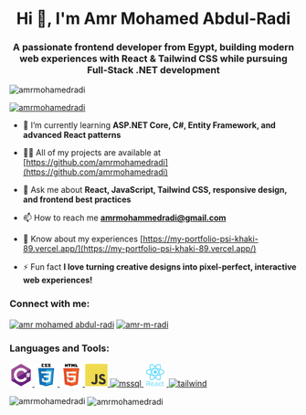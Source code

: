 <h1 align="center">Hi 👋, I'm Amr Mohamed Abdul-Radi</h1>
<h3 align="center">A passionate frontend developer from Egypt, building modern web experiences with React & Tailwind CSS while pursuing Full-Stack .NET development</h3>

<p align="left"> <img src="https://komarev.com/ghpvc/?username=amrmohamedradi&label=Profile%20views&color=0e75b6&style=flat" alt="amrmohamedradi" /> </p>

<p align="left"> <a href="https://github.com/ryo-ma/github-profile-trophy"><img src="https://github-profile-trophy.vercel.app/?username=amrmohamedradi" alt="amrmohamedradi" /></a> </p>

- 🌱 I’m currently learning **ASP.NET Core, C#, Entity Framework, and advanced React patterns**

- 👨‍💻 All of my projects are available at [https://github.com/amrmohamedradi](https://github.com/amrmohamedradi)

- 💬 Ask me about **React, JavaScript, Tailwind CSS, responsive design, and frontend best practices**

- 📫 How to reach me **amrmohammedradi@gmail.com**

- 📄 Know about my experiences [https://my-portfolio-psi-khaki-89.vercel.app/](https://my-portfolio-psi-khaki-89.vercel.app/)

- ⚡ Fun fact **I love turning creative designs into pixel-perfect, interactive web experiences!**

<h3 align="left">Connect with me:</h3>
<p align="left">
<a href="https://linkedin.com/in/amr mohamed abdul-radi" target="blank"><img align="center" src="https://raw.githubusercontent.com/rahuldkjain/github-profile-readme-generator/master/src/images/icons/Social/linked-in-alt.svg" alt="amr mohamed abdul-radi" height="30" width="40" /></a>
<a href="https://instagram.com/amr-m-radi" target="blank"><img align="center" src="https://raw.githubusercontent.com/rahuldkjain/github-profile-readme-generator/master/src/images/icons/Social/instagram.svg" alt="amr-m-radi" height="30" width="40" /></a>
</p>

<h3 align="left">Languages and Tools:</h3>
<p align="left"> <a href="https://www.w3schools.com/cs/" target="_blank" rel="noreferrer"> <img src="https://raw.githubusercontent.com/devicons/devicon/master/icons/csharp/csharp-original.svg" alt="csharp" width="40" height="40"/> </a> <a href="https://www.w3schools.com/css/" target="_blank" rel="noreferrer"> <img src="https://raw.githubusercontent.com/devicons/devicon/master/icons/css3/css3-original-wordmark.svg" alt="css3" width="40" height="40"/> </a> <a href="https://www.w3.org/html/" target="_blank" rel="noreferrer"> <img src="https://raw.githubusercontent.com/devicons/devicon/master/icons/html5/html5-original-wordmark.svg" alt="html5" width="40" height="40"/> </a> <a href="https://developer.mozilla.org/en-US/docs/Web/JavaScript" target="_blank" rel="noreferrer"> <img src="https://raw.githubusercontent.com/devicons/devicon/master/icons/javascript/javascript-original.svg" alt="javascript" width="40" height="40"/> </a> <a href="https://www.microsoft.com/en-us/sql-server" target="_blank" rel="noreferrer"> <img src="https://www.svgrepo.com/show/303229/microsoft-sql-server-logo.svg" alt="mssql" width="40" height="40"/> </a> <a href="https://reactjs.org/" target="_blank" rel="noreferrer"> <img src="https://raw.githubusercontent.com/devicons/devicon/master/icons/react/react-original-wordmark.svg" alt="react" width="40" height="40"/> </a> <a href="https://tailwindcss.com/" target="_blank" rel="noreferrer"> <img src="https://www.vectorlogo.zone/logos/tailwindcss/tailwindcss-icon.svg" alt="tailwind" width="40" height="40"/> </a> </p>

<p><img align="left" src="https://github-readme-stats.vercel.app/api/top-langs?username=amrmohamedradi&show_icons=true&locale=en&layout=compact" alt="amrmohamedradi" /></p>

<p>&nbsp;<img align="center" src="https://github-readme-stats.vercel.app/api?username=amrmohamedradi&show_icons=true&locale=en" alt="amrmohamedradi" /></p>
